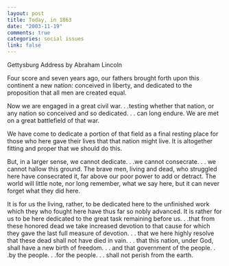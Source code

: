```yaml
--- 
layout: post
title: Today, in 1863
date: "2003-11-19"
comments: true
categories: social issues
link: false
---
```

Gettysburg Address
by Abraham Lincoln

Four score and seven years ago, our fathers brought forth upon this continent a new nation:  conceived in liberty, and dedicated to the proposition that all men are created equal.

Now we are engaged in a great civil war. . .testing whether that nation, or any nation so conceived and so dedicated. . . can long endure.  We are met on a great battlefield of that war.

We have come to dedicate a portion of that field as a final resting place for those who here gave their lives that that nation might live. It is altogether fitting and proper that we should do this.

But, in a larger sense, we cannot dedicate. . .we cannot consecrate. . . we cannot hallow this ground.  The brave men, living and dead, who struggled here have consecrated it, far above our poor power to add or detract.  The world will little note, nor long remember, what we say here, but it can never forget what they did here.

It is for us the living, rather, to be dedicated here to the unfinished work which they who fought here have thus far so nobly advanced. It is rather for us to be here dedicated to the great task remaining before us. . .that from these honored dead we take increased devotion to that cause for which they gave the last full measure of devotion. . . that we here highly resolve that these dead shall not have died in vain. . . that this nation, under God, shall have a new birth of freedom. . . and that government of the people. . .by the people. . .for the people. . . shall not perish from the earth.
